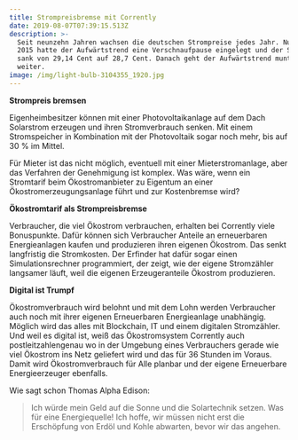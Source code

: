 ```yaml
---
title: Strompreisbremse mit Corrently
date: 2019-08-07T07:39:15.513Z
description: >-
  Seit neunzehn Jahren wachsen die deutschen Strompreise jedes Jahr. Nur im Jahr
  2015 hatte der Aufwärtstrend eine Verschnaufpause eingelegt und der Strompreis
  sank von 29,14 Cent auf 28,7 Cent. Danach geht der Aufwärtstrend munter
  weiter.
image: /img/light-bulb-3104355_1920.jpg
---
```

**Strompreis bremsen**

Eigenheimbesitzer können mit einer Photovoltaikanlage auf dem Dach Solarstrom erzeugen und ihren Stromverbrauch senken. Mit einem Stromspeicher in Kombination mit der Photovoltaik sogar noch mehr, bis auf 30 % im Mittel.

Für Mieter ist das nicht möglich, eventuell mit einer Mieterstromanlage, aber das Verfahren der Genehmigung ist komplex. Was wäre, wenn ein Stromtarif beim Ökostromanbieter zu Eigentum an einer Ökostromerzeugungsanlage führt und zur Kostenbremse wird?

**Ökostromtarif als Strompreisbremse**

Verbraucher, die viel Ökostrom verbrauchen, erhalten bei Corrently viele Bonuspunkte. Dafür können sich Verbraucher Anteile an erneuerbaren Energieanlagen kaufen und produzieren ihren eigenen Ökostrom. Das senkt langfristig die Stromkosten. Der Erfinder hat dafür sogar einen Simulationsrechner programmiert, der zeigt, wie der eigene Stromzähler langsamer läuft, weil die eigenen Erzeugeranteile Ökostrom produzieren.

**Digital ist Trumpf**

Ökostromverbrauch wird belohnt und mit dem Lohn werden Verbraucher auch noch mit ihrer eigenen Erneuerbaren Energieanlage unabhängig. Möglich wird das alles mit Blockchain, IT und einem digitalen Stromzähler. Und weil es digital ist, weiß das Ökostromsystem Corrently auch postleitzahlengenau wo in der Umgebung eines Verbrauchers gerade wie viel Ökostrom ins Netz geliefert wird und das für 36 Stunden im Voraus. Damit wird Ökostromverbrauch für Alle planbar und der eigene Erneuerbare Energieerzeuger ebenfalls.

Wie sagt schon Thomas Alpha Edison: 

> Ich würde mein Geld auf die Sonne und die Solartechnik setzen. Was für eine Energiequelle! Ich hoffe, wir müssen nicht erst die Erschöpfung von Erdöl und Kohle abwarten, bevor wir das angehen.
